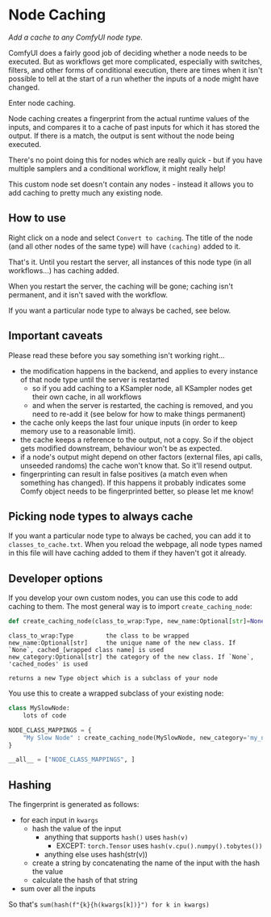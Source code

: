 # Node Caching

*Add a cache to any ComfyUI node type.*

ComfyUI does a fairly good job of deciding whether a node needs to be executed. But as workflows get more
complicated, especially with switches, filters, and other forms of conditional execution, there are times
when it isn't possible to tell at the start of a run whether the inputs of a node might have changed.

Enter node caching.

Node caching creates a fingerprint from the actual runtime values of the inputs, and 
compares it to a cache of past inputs for which it has stored the output. 
If there is a match, the output is sent without the node being executed.

There's no point doing this for nodes which are really quick - but if you have multiple samplers and a conditional workflow, it might really help!

This custom node set doesn't contain any nodes - instead it allows you to add caching to pretty much any existing node.

## How to use

Right click on a node and select `Convert to caching`. The title of the node (and all other nodes of the same type)
will have `(caching)` added to it.

That's it. Until you restart the server, all instances of this node type (in all workflows...) has caching added.

When you restart the server, the caching will be gone; caching isn't permanent, and it isn't saved with the workflow.

If you want a particular node type to always be cached, see below.

## Important caveats

Please read these before you say something isn't working right...

- the modification happens in the backend, and applies to every instance of that node type until the server is restarted
    - so if you add caching to a KSampler node, all KSampler nodes get their own cache, in all workflows
    - and when the server is restarted, the caching is removed, and you need to re-add it (see below for how to make things permanent)
- the cache only keeps the last four unique inputs (in order to keep memory use to a reasonable limit).
- the cache keeps a reference to the output, not a copy. So if the object gets modified downstream, behaviour won't be as expected.
- if a node's output might depend on other factors (external files, api calls, unseeded randoms) the cache won't know that. So it'll resend output.
- fingerprinting can result in false positives (a match even when something has changed). 
If this happens it probably indicates some Comfy object needs to be fingerprinted better, so please let me know!

## Picking node types to always cache

If you want a particular node type to always be cached, you can add it to `classes_to_cache.txt`. 
When you reload the webpage, all node types named in this file will have caching added to them 
if they haven't got it already.

## Developer options

If you develop your own custom nodes, you can use this code to add caching to them. The most general way 
is to import `create_caching_node`:

```python
def create_caching_node(class_to_wrap:Type, new_name:Optional[str]=None, new_category:Optional[str]=None) -> Type
```
```
class_to_wrap:Type         the class to be wrapped
new_name:Optional[str]     the unique name of the new class. If `None`, cached_[wrapped class name] is used
new_category:Optional[str] the category of the new class. If `None`, 'cached_nodes' is used

returns a new Type object which is a subclass of your node
```

You use this to create a wrapped subclass of your existing node:

```python
class MySlowNode:
    lots of code

NODE_CLASS_MAPPINGS = {
    "My Slow Node" : create_caching_node(MySlowNode, new_category='my_node_category'),
}

__all__ = ["NODE_CLASS_MAPPINGS", ]
```

## Hashing

The fingerprint is generated as follows:

- for each input in `kwargs`
    - hash the value of the input
        - anything that supports `hash()` uses `hash(v)`
            - EXCEPT: `torch.Tensor` uses `hash(v.cpu().numpy().tobytes())`
        - anything else uses hash(str(v))
    - create a string by concatenating the name of the input with the hash the value
    - calculate the hash of that string
- sum over all the inputs

So that's `sum(hash(f"{k}{h(kwargs[k])}") for k in kwargs)`
